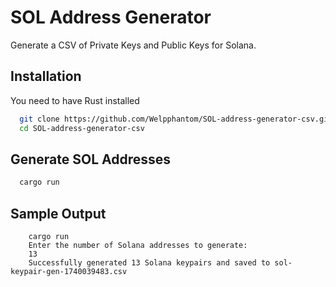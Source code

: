 
# SOL Address Generator

Generate a CSV of Private Keys and Public Keys for Solana.


## Installation
You need to have Rust installed
```bash
  git clone https://github.com/Welpphantom/SOL-address-generator-csv.git
  cd SOL-address-generator-csv
```
## Generate SOL Addresses
```bash
  cargo run
```
## Sample Output
```base
    cargo run
    Enter the number of Solana addresses to generate:
    13
    Successfully generated 13 Solana keypairs and saved to sol-keypair-gen-1740039483.csv
```